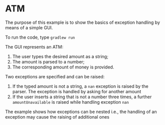 # ATM

The purpose of this example is to show the basics of exception handling by means of a simple GUI.

To run the code, type `gradlew run`

The GUI represents an ATM:
1) The user types the desired amount as a string;
2) The amount is parsed to a number;
3) The corresponding amount of money is provided.

Two exceptions are specified and can be raised:
1) If the typed amount is not a string, a `nan` exception is raised by the parser. The exception is handled by asking for another amount
2) If the user inserts a string that is not a number three times, a further `amountUnavailable` is raised while handling exception `nan`

The example shows how exceptions can be nested i.e., the handling of an exception may cause the raising of additional ones